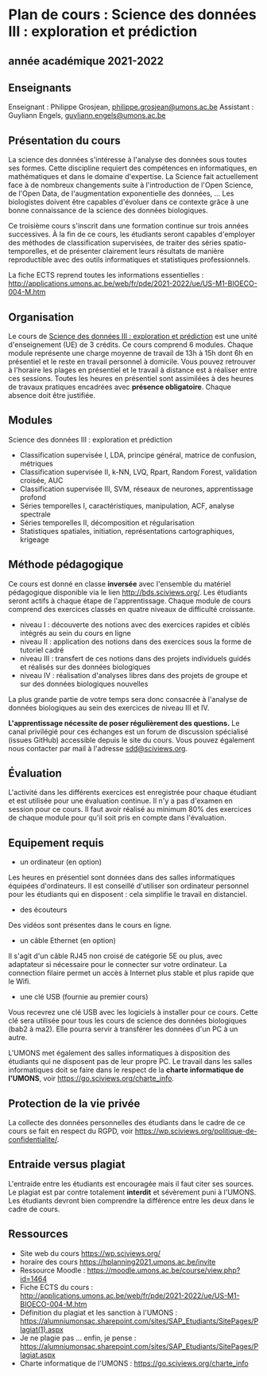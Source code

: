 # Plan de cours : Science des données III : exploration et prédiction
## année académique 2021-2022

## Enseignants

Enseignant : Philippe Grosjean, <philippe.grosjean@umons.ac.be>
Assistant : Guyliann Engels, <guyliann.engels@umons.ac.be>

## Présentation du cours

La science des données s'intéresse à l'analyse des données sous toutes ses formes.  Cette discipline requiert des compétences en informatiques, en mathématiques et dans le domaine d'expertise. La Science fait actuellement face à de nombreux changements suite à l'introduction de l'Open Science, de l'Open Data, de l'augmentation exponentielle des données, ... Les biologistes doivent être capables d'évoluer dans ce contexte grâce à une bonne connaissance de la science des données biologiques.

Ce troisième cours s'inscrit dans une formation continue sur trois années successives. À la fin de ce cours, les étudiants seront capables d'employer des méthodes de classification supervisées, de traiter des séries spatio-temporelles, et de présenter clairement leurs résultats de manière reproductible avec des outils informatiques et statistiques professionnels. 

La fiche ECTS reprend toutes les informations essentielles : <http://applications.umons.ac.be/web/fr/pde/2021-2022/ue/US-M1-BIOECO-004-M.htm>

## Organisation

Le cours de [Science des données III : exploration et prédiction](http://applications.umons.ac.be/web/fr/pde/2021-2022/ue/US-M1-BIOECO-004-M.htm) est une unité d'enseignement (UE) de 3 crédits.  Ce cours comprend 6 modules. Chaque module représente une charge moyenne de travail de 13h à 15h dont 6h en présentiel et le reste en travail personnel à domicile.  Vous pouvez retrouver à l'horaire les plages en présentiel et le travail à distance est à réaliser entre ces sessions. Toutes les heures en présentiel sont assimilées à des heures de travaux pratiques encadrées avec **présence obligatoire**. Chaque absence doit être justifiée. 

## Modules

Science des données III : exploration et prédiction

- Classification supervisée I, LDA, principe général, matrice de confusion, métriques
- Classification supervisée II, k-NN, LVQ, Rpart, Random Forest, validation croisée, AUC 
- Classification supervisée III, SVM, réseaux de neurones, apprentissage profond
- Séries temporelles I, caractéristiques, manipulation, ACF, analyse spectrale
- Séries temporelles II, décomposition et régularisation
- Statistiques spatiales, initiation, représentations cartographiques, krigeage

## Méthode pédagogique

Ce cours est donné en classe **inversée** avec l'ensemble du matériel pédagogique disponible via le lien <http://bds.sciviews.org/>. Les étudiants seront actifs à chaque étape de l'apprentissage. Chaque module de cours comprend des exercices classés en quatre niveaux de difficulté croissante.

- niveau I : découverte des notions avec des exercices rapides et ciblés intégrés au sein du cours en ligne
- niveau II : application des notions dans des exercices sous la forme de tutoriel cadré
- niveau III :  transfert de ces notions dans des projets individuels guidés et réalisés sur des données biologiques
- niveau IV : réalisation d'analyses libres dans des projets de groupe et sur des données biologiques nouvelles

La plus grande partie de votre temps sera donc consacrée à l'analyse de données biologiques au sein des exercices de niveau III et IV. 

**L'apprentissage nécessite de poser régulièrement des questions.** Le canal privilégié pour ces échanges est un forum de discussion spécialisé (issues GitHub) accessible depuis le site du cours. Vous pouvez également nous contacter par mail à l'adresse <sdd@sciviews.org>.

## Évaluation

L'activité dans les différents exercices est enregistrée pour chaque étudiant et est utilisée pour une évaluation continue. Il n'y a pas d'examen en session pour ce cours. Il faut avoir réalisé au minimum 80% des exercices de chaque module pour qu'il soit pris en compte dans l'évaluation.

## Equipement requis

- un ordinateur (en option)

Les heures en présentiel sont données dans des salles informatiques équipées d'ordinateurs. Il est conseillé d'utiliser son ordinateur personnel pour les étudiants qui en disposent : cela simplifie le travail en distanciel.

- des écouteurs 

Des vidéos sont présentes dans le cours en ligne. 

- un câble Ethernet (en option)

Il s'agit d'un câble RJ45 non croisé de catégorie 5E ou plus, avec adaptateur si nécessaire pour le connecter sur votre ordinateur. La connection filaire permet un accès à Internet plus stable et plus rapide que le Wifi.

- une clé USB (fournie au premier cours)

Vous recevrez une clé USB avec les logiciels à installer pour ce cours. Cette clé sera utilisée pour tous les cours de science des données biologiques (bab2 à ma2). Elle pourra servir à transférer les données d'un PC à un autre.

L'UMONS met également des salles informatiques à disposition des étudiants qui ne disposent pas de leur propre PC. Le travail dans les salles informatiques doit se faire dans le respect de la **charte informatique de l'UMONS**, voir <https://go.sciviews.org/charte_info>.

## Protection de la vie privée

La collecte des données personnelles des étudiants dans le cadre de ce cours se fait en respect du RGPD, voir <https://wp.sciviews.org/politique-de-confidentialite/>.

## Entraide versus plagiat 

L'entraide entre les étudiants est encouragée mais il faut citer ses sources. Le plagiat est par contre totalement **interdit** et sévèrement puni à l'UMONS. Les étudiants devront bien comprendre la différence entre les deux dans le cadre de cours.

## Ressources

- Site web du cours  <https://wp.sciviews.org/> 
- horaire des cours <https://hplanning2021.umons.ac.be/invite>
- Ressource Moodle : <https://moodle.umons.ac.be/course/view.php?id=1464>
- Fiche ECTS du cours : <http://applications.umons.ac.be/web/fr/pde/2021-2022/ue/US-M1-BIOECO-004-M.htm>
- Définition du plagiat et les sanction à l'UMONS : <https://alumniumonsac.sharepoint.com/sites/SAP_Etudiants/SitePages/Plagiat(1).aspx>
- Je ne plagie pas ... enfin, je pense : <https://alumniumonsac.sharepoint.com/sites/SAP_Etudiants/SitePages/Plagiat.aspx> 
- Charte informatique de l'UMONS : <https://go.sciviews.org/charte_info>
